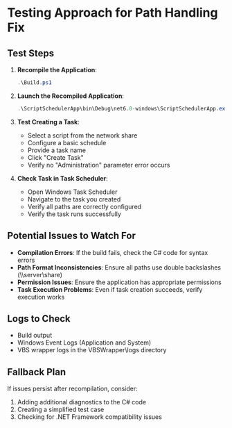 # Testing Approach for Path Handling Fix

## Test Steps

1. **Recompile the Application**:
   ```powershell
   .\Build.ps1
   ```

2. **Launch the Recompiled Application**:
   ```powershell
   .\ScriptSchedulerApp\bin\Debug\net6.0-windows\ScriptSchedulerApp.exe
   ```

3. **Test Creating a Task**:
   - Select a script from the network share
   - Configure a basic schedule
   - Provide a task name
   - Click "Create Task"
   - Verify no "Administration" parameter error occurs

4. **Check Task in Task Scheduler**:
   - Open Windows Task Scheduler
   - Navigate to the task you created
   - Verify all paths are correctly configured
   - Verify the task runs successfully

## Potential Issues to Watch For

- **Compilation Errors**: If the build fails, check the C# code for syntax errors
- **Path Format Inconsistencies**: Ensure all paths use double backslashes (\\\\server\\share)
- **Permission Issues**: Ensure the application has appropriate permissions
- **Task Execution Problems**: Even if task creation succeeds, verify execution works

## Logs to Check

- Build output
- Windows Event Logs (Application and System)
- VBS wrapper logs in the VBSWrapper\logs directory

## Fallback Plan

If issues persist after recompilation, consider:

1. Adding additional diagnostics to the C# code
2. Creating a simplified test case 
3. Checking for .NET Framework compatibility issues
